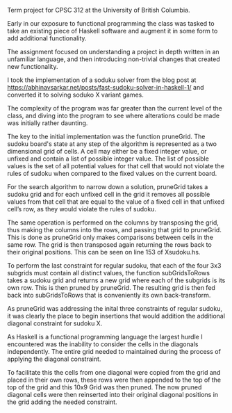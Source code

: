 Term project for CPSC 312 at the University of British Columbia.

Early in our exposure to functional programming the class was tasked to take an existing piece of Haskell software and augment it in some form to add additional functionality. 

The assignment focused on understanding a project in depth written in an unfamiliar language, and then introducing non-trivial changes that created new functionality. 

I took the implementation of a soduku solver from the blog post at https://abhinavsarkar.net/posts/fast-sudoku-solver-in-haskell-1/ and converted it to solving soduko X variant games.

The complexity of the program was far greater than the current level of the class, and diving into the program to see where alterations could be made was initially rather daunting. 

The key to the initial implementation was the function pruneGrid. 
The sudoku board's state at any step of the algorithm is represented as a two dimensional grid of cells. A cell may either be a fixed integer value, or unfixed and contain a list of possible integer value. The list of possible values is the set of all potential values for that cell that would not violate the rules of sudoku when compared to the fixed values on the current board. 

For the search algorithm to narrow down a solution, pruneGrid takes a sudoku grid and for each unfixed cell in the grid it removes all possible values from that cell that are equal to the value of a fixed cell in that unfixed cell’s row, as they would violate the rules of sudoku.

The same operation is performed on the columns by transposing the grid, thus making the columns into the rows, and passing that grid to pruneGrid. This is done as pruneGrid only makes comparisons between cells in the same row. The grid is then transposed again returning the rows back to their original positions. This can be seen on line 153 of Xsudoku.hs.

To perform the last constraint for regular sudoku, that each of the four 3x3 subgrids must contain all distinct values, the function subGridsToRows takes a sudoku grid and returns a new grid where each of the subgrids is its own row.  This is then pruned by pruneGrid. The resulting grid is then fed back into subGridsToRows that is conveniently its own back-transform. 

As pruneGrid was addressing the inital three constraints of regular sudoku, it was clearly the place to begin insertions that would addition the additional diagonal constraint for sudoku X.

As Haskell is a functional programming language the largest hurdle I encountered was the inability to consider the cells in the diagonals independently. The entire grid needed to maintained during the process of applying the diagonal constraint.

To facilitate this the cells from one diagonal were copied from the grid and placed in their own rows, these rows were then appended to the top of the top of the grid and this 10x9 Grid was then pruned. The now pruned diagonal cells were then reinserted into their original diagonal positions in the grid adding the needed constraint.

